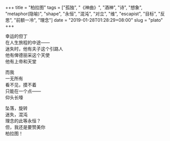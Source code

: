 +++
title = "柏拉图"
tags = ["孤独", "《神曲》", "酒神", "诗", "想象", "metaphor(隐喻)", "shape", "永恒", "混沌", "对立", "维", "escapist", "目标", "反思", "前额一冷", "理念"]
date = "2019-01-28T01:28:29+08:00"
slug = "plato"
+++

幸运的但丁  
在人生旅程的中途——  
迷失时，他有夫子这个引路人  
他有俾德丽采这个天使  
他有上帝和天堂

而我  
一无所有  
看不见，摸不着  
只能在一个点——  
仰头长嚎

坠落，旋转  
迷失，混沌  
理念的此等永恒？  
但，我还是要赞美你  
柏拉图！
